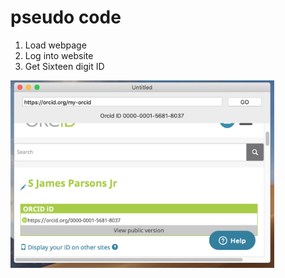 # pseudo code

1. Load webpage
2. Log into website
3. Get Sixteen digit ID


<img src="/code/OrcidID/GetOrcidID.png" atl="Get Orcid ID" height="300" />

